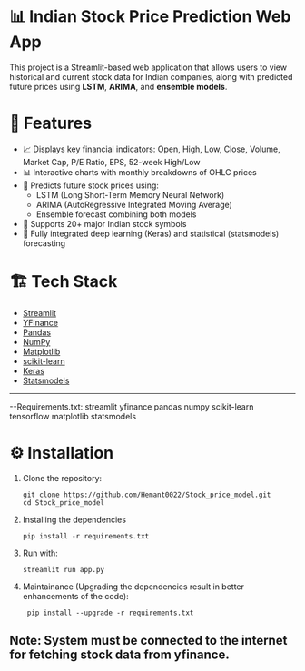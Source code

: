 # 📊 Indian Stock Price Prediction Web App

This project is a Streamlit-based web application that allows users to view historical and current stock data for Indian companies, along with predicted future prices using **LSTM**, **ARIMA**, and **ensemble models**.

# 🚀 Features

- 📈 Displays key financial indicators: Open, High, Low, Close, Volume, Market Cap, P/E Ratio, EPS, 52-week High/Low
- 📊 Interactive charts with monthly breakdowns of OHLC prices
- 🔮 Predicts future stock prices using:
  - LSTM (Long Short-Term Memory Neural Network)
  - ARIMA (AutoRegressive Integrated Moving Average)
  - Ensemble forecast combining both models
- 🏦 Supports 20+ major Indian stock symbols
- 🧠 Fully integrated deep learning (Keras) and statistical (statsmodels) forecasting

# 🏗️ Tech Stack

- [Streamlit](https://streamlit.io/)
- [YFinance](https://github.com/ranaroussi/yfinance)
- [Pandas](https://pandas.pydata.org/)
- [NumPy](https://numpy.org/)
- [Matplotlib](https://matplotlib.org/)
- [scikit-learn](https://scikit-learn.org/)
- [Keras](https://keras.io/)
- [Statsmodels](https://www.statsmodels.org/)

---

--Requirements.txt:
streamlit
yfinance
pandas
numpy
scikit-learn
tensorflow
matplotlib
statsmodels


# ⚙️ Installation

1. Clone the repository:

   ```terminal
   git clone https://github.com/Hemant0022/Stock_price_model.git
   cd Stock_price_model
   
2. Installing the dependencies
   ```terminal
   pip install -r requirements.txt

4. Run with:
   ```terminal
   streamlit run app.py

6. Maintainance (Upgrading the dependencies result in better enhancements of the code):
   ```terminal
    pip install --upgrade -r requirements.txt
   
## Note: System must be connected to the internet for fetching stock data from yfinance.
